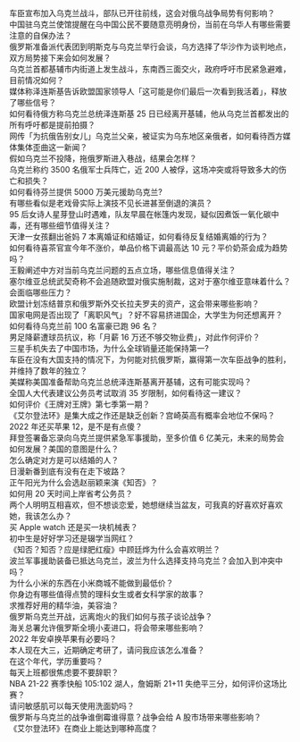 车臣宣布加入乌克兰战斗，部队已开往前线，这会对俄乌战争局势有何影响？  
中国驻乌克兰使馆提醒在乌中国公民不要随意亮明身份，当前在乌华人有哪些需要注意的自保办法？  
俄罗斯准备派代表团到明斯克与乌克兰举行会谈，乌方选择了华沙作为谈判地点，双方局势接下来会如何发展？  
乌克兰首都基辅市内街道上发生战斗，东南西三面交火，政府呼吁市民紧急避难，目前情况如何？  
媒体称泽连斯基告诉欧盟国家领导人「这可能是你们最后一次看到我活着」，释放了哪些信号？  
如何看待俄方称乌克兰总统泽连斯基 25 日已经离开基辅，他从乌克兰首都发出的所有呼吁都是提前拍摄？  
网传「为抗俄告别女儿」乌克兰父亲，被证实为乌东地区亲俄者，如何看待西方媒体集体歪曲这一新闻？  
假如乌克兰不投降，拖俄罗斯进入巷战，结果会怎样？  
乌克兰称约 3500 名俄军士兵阵亡，近 200 人被俘，这场冲突或将导致多大的伤亡和损失？  
如何看待芬兰提供 5000 万美元援助乌克兰?  
有哪些看似是老戏骨实际上演技不见长进甚至倒退的演员？  
95 后女诗人星芽登山时遇难，队友早晨在帐篷内发现，疑似因煮饭一氧化碳中毒，还有哪些细节值得关注？  
天津一女孩翻出爸妈 7 本离婚证和结婚证，如何看待反复结婚离婚的行为？  
如何看待喜茶官宣今年不涨价，单品价格下调最高达 10 元？平价奶茶会成为趋势吗？  
王毅阐述中方对当前乌克兰问题的五点立场，哪些信息值得关注？  
塞尔维亚总统武契奇称不会追随欧盟对俄实施制裁，这对于塞尔维亚意味着什么？会面临哪些压力？  
欧盟计划冻结普京和俄罗斯外交长拉夫罗夫的资产，这会带来哪些影响？  
国家电网是否出现了「离职风气」？好不容易挤进国企，大学生为何还想离开？  
如何看待乌克兰前 100 名富豪已跑 96 名？  
男足降薪遭球员抗议，称「月薪 16 万还不够交物业费」，对此作何评价？  
三星手机失去了中国市场，为什么全球销量还能保持第一?  
车臣在没有大国支持的情况下，为何能对抗俄罗斯，赢得第一次车臣战争的胜利，并维持了数年的独立？  
美媒称美国准备帮助乌克兰总统泽连斯基离开基辅，这有可能实现吗？  
全国人大代表建议公务员考试取消 35 岁限制，如何看待这一建议？  
如何评价《王牌对王牌》第七季第一期？  
《艾尔登法环》是集大成之作还是缺乏创新？宫崎英高有概率会地位不保吗？  
2022 年还买苹果 12，是不是有点傻？  
拜登签署备忘录向乌克兰提供紧急军事援助，至多价值 6 亿美元，未来的局势会如何发展？美国的意图是什么？  
怎么确定对方是可以结婚的人？  
日漫新番到底有没有在走下坡路？  
正午阳光为什么会选赵丽颖来演《知否》？  
如何用 20 天时间上岸省考公务员？  
两个人明明互相喜欢，但不想谈恋爱，她想继续当盆友，可我真的好喜欢好喜欢她，我该怎么办？  
买 Apple watch 还是买一块机械表？  
初中生是好好学习还是辍学当网红？  
《知否？知否？应是绿肥红瘦》中顾廷烨为什么会喜欢明兰？  
波兰军事援助装备已抵达乌克兰，波兰为什么选择支持乌克兰？会加入到冲突中吗？  
为什么小米的东西在小米商城不能做到最低价？  
你身边有哪些值得点赞的理科女生或者女科学家的故事？  
求推荐好用的精华油，美容油？  
俄罗斯乌克兰开战，远离炮火的我们如何与孩子谈论战争？  
海关总署允许俄罗斯全境小麦进口，将会带来哪些影响？  
2022 年安卓换苹果有必要吗？  
本人现在大三，近期确定考研了，请问我应该怎么准备？  
在这个年代，学历重要吗？  
每天上班都很焦虑要不要辞职？  
NBA 21-22 赛季快船 105:102 湖人，詹姆斯 21+11 失绝平三分，如何评价这场比赛？  
请问敏感肌可以每天使用洗面奶吗？  
俄罗斯与乌克兰的战争谁倒霉谁得意？战争会给 A 股市场带来哪些影响？  
《艾尔登法环》在商业上能达到哪种高度？  
